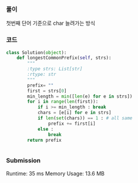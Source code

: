 ### 풀이 
첫번째 단어 기준으로 char 늘려가는 방식 

### 코드 
```python
class Solution(object):
    def longestCommonPrefix(self, strs):
        """
        :type strs: List[str]
        :rtype: str
        """
        prefix= ""
        first = strs[0] 
        min_length = min([len(e) for e in strs])
        for i in range(len(first)):
            if i >= min_length : break
            chars = [e[i] for e in strs] 
            if len(set(chars)) == 1 : # all same
                prefix += first[i]
            else : 
                break
        return prefix
        
```

### Submission
Runtime: 35 ms
Memory Usage: 13.6 MB
